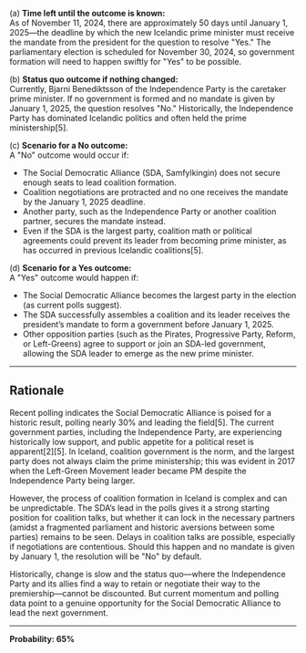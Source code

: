 (a) **Time left until the outcome is known:**  
As of November 11, 2024, there are approximately 50 days until January 1, 2025—the deadline by which the new Icelandic prime minister must receive the mandate from the president for the question to resolve "Yes." The parliamentary election is scheduled for November 30, 2024, so government formation will need to happen swiftly for "Yes" to be possible.

(b) **Status quo outcome if nothing changed:**  
Currently, Bjarni Benediktsson of the Independence Party is the caretaker prime minister. If no government is formed and no mandate is given by January 1, 2025, the question resolves "No." Historically, the Independence Party has dominated Icelandic politics and often held the prime ministership[5].

(c) **Scenario for a No outcome:**  
A "No" outcome would occur if:
- The Social Democratic Alliance (SDA, Samfylkingin) does not secure enough seats to lead coalition formation.
- Coalition negotiations are protracted and no one receives the mandate by the January 1, 2025 deadline.
- Another party, such as the Independence Party or another coalition partner, secures the mandate instead.
- Even if the SDA is the largest party, coalition math or political agreements could prevent its leader from becoming prime minister, as has occurred in previous Icelandic coalitions[5].

(d) **Scenario for a Yes outcome:**  
A "Yes" outcome would happen if:
- The Social Democratic Alliance becomes the largest party in the election (as current polls suggest).
- The SDA successfully assembles a coalition and its leader receives the president’s mandate to form a government before January 1, 2025.
- Other opposition parties (such as the Pirates, Progressive Party, Reform, or Left-Greens) agree to support or join an SDA-led government, allowing the SDA leader to emerge as the new prime minister.

---

## Rationale

Recent polling indicates the Social Democratic Alliance is poised for a historic result, polling nearly 30% and leading the field[5]. The current government parties, including the Independence Party, are experiencing historically low support, and public appetite for a political reset is apparent[2][5]. In Iceland, coalition government is the norm, and the largest party does not always claim the prime ministership; this was evident in 2017 when the Left-Green Movement leader became PM despite the Independence Party being larger.

However, the process of coalition formation in Iceland is complex and can be unpredictable. The SDA’s lead in the polls gives it a strong starting position for coalition talks, but whether it can lock in the necessary partners (amidst a fragmented parliament and historic aversions between some parties) remains to be seen. Delays in coalition talks are possible, especially if negotiations are contentious. Should this happen and no mandate is given by January 1, the resolution will be "No" by default.

Historically, change is slow and the status quo—where the Independence Party and its allies find a way to retain or negotiate their way to the premiership—cannot be discounted. But current momentum and polling data point to a genuine opportunity for the Social Democratic Alliance to lead the next government.

---

**Probability: 65%**